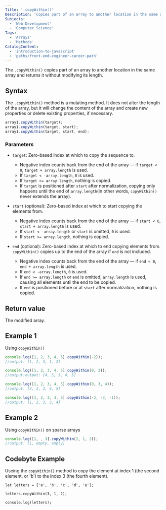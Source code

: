 ```yaml
---
Title: '.copyWithin()'
Description: 'Copies part of an array to another location in the same array and returns it without modifying its length.'
Subjects:
  - 'Web Development'
  - 'Computer Science'
Tags:
  - 'Arrays'
  - 'Methods'
CatalogContent:
  - 'introduction-to-javascript'
  - 'paths/front-end-engineer-career-path'
---
```


The `.copyWithin()` copies part of an array to another location in the same array and returns it without modifying its length.

## Syntax

The `.copyWithin()` method is a mutating method. It does not alter the length of the array, but it will change the content of the array and create new properties or delete existing properties, if necessary.

```js
array1.copyWithin(target);
array1.copyWithin(target, start);
array1.copyWithin(target, start, end);
```
### Parameters

- `target`: Zero-based index at which to copy the sequence to. 
  - Negative index counts back from the end of the array — if `target < 0`, `target + array.length` is used.
  - If `target < -array.length`, `0` is used.
  - If `target >= array.length`, nothing is copied. 
  - If `target` is positioned after `start` after normalization, copying only happens until the end of `array.length`(in other words, `copyWithin()` never extends the array).

- `start` (optional): Zero-based index at which to start copying the elements from.
  - Negative index counts back from the end of the array — if `start < 0`, `start + array.length` is used.
  - If `start < -array.length` or `start` is omitted, `0` is used. 
  - If `start >= array.length`, nothing is copied. 

- `end` (optional): Zero-based index at which to end copying elements from. `copyWithin()` copies up to the end of the array if `end` is not included.
  -  Negative index counts back from the end of the array — if `end < 0`, `end + array.length` is used.
  - If `end < -array.length`, `0` is used.
  - If `end >= array.length` or `end` is omitted, `array.length` is used, causing all elements until the end to be copied.
  - If `end` is positioned before or at `start` after normalization, nothing is copied.

## Return value

The modified array.

## Example 1

Using `copyWithin()`

```js
console.log([1, 2, 3, 4, 5].copyWithin(-2));
//output: [1, 2, 3, 1, 2]

console.log([1, 2, 3, 4, 5].copyWithin(0, 3));
//output:output: [4, 5, 3, 4, 5]

console.log([1, 2, 3, 4, 5].copyWithin(0, 3, 4));
//output: [4, 2, 3, 4, 5]

console.log([1, 2, 3, 4, 5].copyWithin(-2, -3, -1));
//output: [1, 2, 3, 3, 4]
```

## Example 2

Using `copyWithin()` on sparse arrays

```js
console.log([1, , 3].copyWithin(2, 1, 2)); 
//output: [1, empty, empty]

```

## Codebyte Example

Useing the `copyWithin()` method to copy the element at index 1 (the second element, or 'b') to the index 3 (the fourth element).

```codebyte/js
let letters = ['a', 'b', 'c', 'd', 'e'];

letters.copyWithin(3, 1, 2);

console.log(letters);
```
